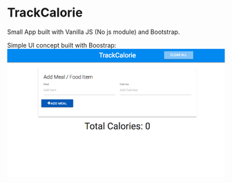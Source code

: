 # TrackCalorie
Small App built with Vanilla JS (No js module) and Bootstrap.

Simple UI concept built with Boostrap:
![alt text](https://github.com/galatigiuseppe/TackCalorie/blob/master/img.png "Logo Title Text 1")

